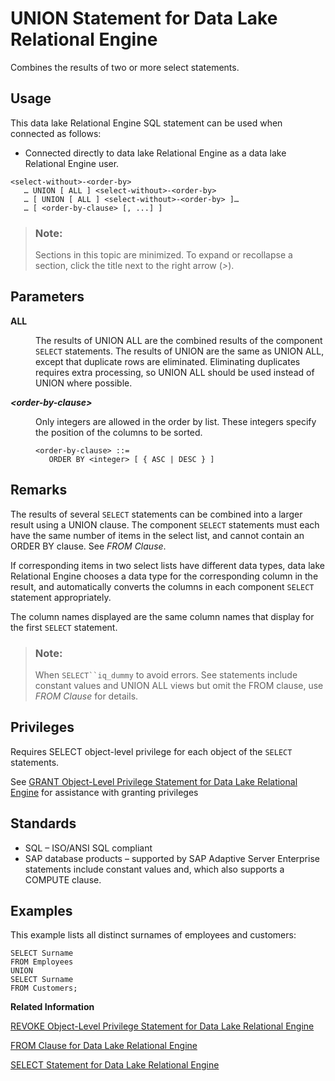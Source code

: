 <!-- loioa628143c84f21015866a8b40c421ead0 -->

# UNION Statement for Data Lake Relational Engine

Combines the results of two or more select statements.



<a name="loioa628143c84f21015866a8b40c421ead0__section_ovp_dvr_znb"/>

## Usage

This data lake Relational Engine SQL statement can be used when connected as follows:

-   Connected directly to data lake Relational Engine as a data lake Relational Engine user.



```
<select-without>-<order-by>
   … UNION [ ALL ] <select-without>-<order-by>
   … [ UNION [ ALL ] <select-without>-<order-by> ]…
   … [ <order-by-clause> [, ...] ]
```



> ### Note:  
> Sections in this topic are minimized. To expand or recollapse a section, click the title next to the right arrow \(*\>*\).



<a name="loioa628143c84f21015866a8b40c421ead0__IQ_Parameters"/>

## Parameters


<dl>
<dt><b>

ALL

</b></dt>
<dd>

The results of UNION ALL are the combined results of the component `SELECT` statements. The results of UNION are the same as UNION ALL, except that duplicate rows are eliminated. Eliminating duplicates requires extra processing, so UNION ALL should be used instead of UNION where possible.



</dd><dt><b>

*<order-by-clause\>*

</b></dt>
<dd>

Only integers are allowed in the order by list. These integers specify the position of the columns to be sorted.

```
<order-by-clause> ::=
   ORDER BY <integer> [ { ASC | DESC } ]
```



</dd>
</dl>



<a name="loioa628143c84f21015866a8b40c421ead0__IQ_Usage"/>

## Remarks

The results of several `SELECT` statements can be combined into a larger result using a UNION clause. The component `SELECT` statements must each have the same number of items in the select list, and cannot contain an ORDER BY clause. See *FROM Clause*.

If corresponding items in two select lists have different data types, data lake Relational Engine chooses a data type for the corresponding column in the result, and automatically converts the columns in each component `SELECT` statement appropriately.

The column names displayed are the same column names that display for the first `SELECT` statement.

> ### Note:  
> When `SELECT``iq_dummy` to avoid errors. See statements include constant values and UNION ALL views but omit the FROM clause, use *FROM Clause* for details.



<a name="loioa628143c84f21015866a8b40c421ead0__IQ_Permissions"/>

## Privileges

Requires SELECT object-level privilege for each object of the `SELECT` statements.

See [GRANT Object-Level Privilege Statement for Data Lake Relational Engine](grant-object-level-privilege-statement-for-data-lake-relational-engine-a3e154f.md) for assistance with granting privileges



<a name="loioa628143c84f21015866a8b40c421ead0__IQ_Standards"/>

## Standards

-   SQL – ISO/ANSI SQL compliant
-   SAP database products – supported by SAP Adaptive Server Enterprise statements include constant values and, which also supports a COMPUTE clause.



<a name="loioa628143c84f21015866a8b40c421ead0__IQ_Examples"/>

## Examples

This example lists all distinct surnames of employees and customers:

```
SELECT Surname
FROM Employees
UNION
SELECT Surname
FROM Customers;
```

**Related Information**  


[REVOKE Object-Level Privilege Statement for Data Lake Relational Engine](revoke-object-level-privilege-statement-for-data-lake-relational-engine-a3e7af2.md "Removes object-level privileges that were given using the GRANT statement.")

[FROM Clause for Data Lake Relational Engine](from-clause-for-data-lake-relational-engine-a7749cf.md "Specifies the objects involved in a SELECT, DELETE or UPDATE statement.")

[SELECT Statement for Data Lake Relational Engine](select-statement-for-data-lake-relational-engine-a624e72.md "Retrieves information from the database.")

